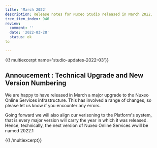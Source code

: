 ```yaml
---
title: 'March 2022'
description: Release notes for Nuxeo Studio released in March 2022.
tree_item_index: 946
review:
  comment: ''
  date: '2022-03-28'
  status: ok
to

---
```


{{! multiexcerpt name='studio-updates-2022-03'}}

## Annoucement : Technical Upgrade and New Version Numbering

We are happy to have released in March a major upgrade to the Nuxeo Online Services infrastructure. This has involved a range of changes, so please let us know if you encounter any errors. 

Going forward we will also align our verisoning to the Platform's system, that is every major version will carry the year in which it was released. Hence, technically, the next version of Nuxeo Online Services wwill be named 2022.1 


{{! /multiexcerpt}}
